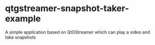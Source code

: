 # qtgstreamer-snapshot-taker-example
A simple application based on QtGStreamer which can play a video and take snapshots
